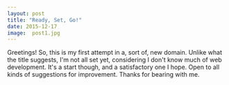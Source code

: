 ```yaml
---
layout: post
title: "Ready, Set, Go!"
date: 2015-12-17
image:  post1.jpg
---
```


Greetings!
So, this is my first attempt in a, sort of, new domain. Unlike what the title suggests, I'm not all set yet, considering I don't know much of web development. It's a start though, and a satisfactory one I hope.
Open to all kinds of suggestions for improvement. Thanks for bearing with me.
